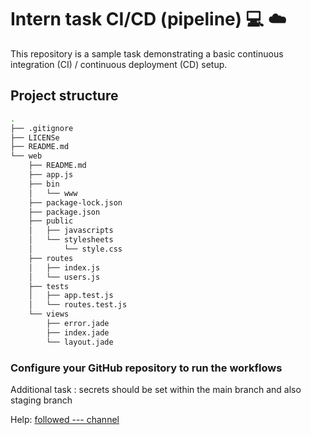 # Intern  task  CI/CD  (pipeline)  💻 ☁️

 This repository is a sample task demonstrating a basic continuous integration (CI) / continuous deployment (CD) setup. 

## Project structure

```sh
.
├── .gitignore
├── LICENSe
├── README.md
└── web
    ├── README.md
    ├── app.js
    ├── bin
    │   └── www
    ├── package-lock.json
    ├── package.json
    ├── public
    │   ├── javascripts
    │   └── stylesheets
    │       └── style.css
    ├── routes
    │   ├── index.js
    │   └── users.js
    ├── tests
    │   ├── app.test.js
    │   └── routes.test.js
    └── views
        ├── error.jade
        ├── index.jade
        └── layout.jade

```


### Configure your GitHub repository to run the workflows

Additional task :
secrets should be set within the main branch and also staging branch 


Help: [followed  --- channel](https://www.youtube.com/@glich.stream)
#

